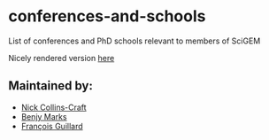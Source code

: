 # conferences-and-schools
List of conferences and PhD schools relevant to members of SciGEM

Nicely rendered version [here](https://scigem.github.io/conferences-and-schools/main)

## Maintained by:
  - [Nick Collins-Craft](https://github.com/nickcollins-craft)
  - [Benjy Marks](https://github.com/benjym)
  - [François Guillard](https://github.com/Franzzzzzzzz)
